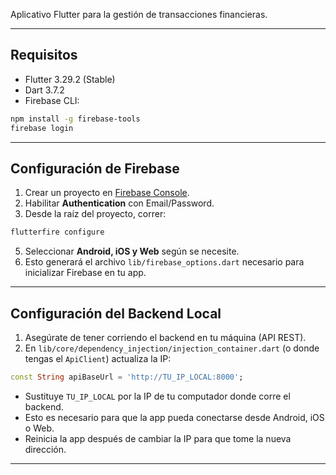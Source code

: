 Aplicativo Flutter para la gestión de transacciones financieras.

---

## Requisitos

* Flutter 3.29.2 (Stable)
* Dart 3.7.2
* Firebase CLI:

```bash
npm install -g firebase-tools
firebase login
```

---

## Configuración de Firebase

1. Crear un proyecto en [Firebase Console](https://console.firebase.google.com/).
2. Habilitar **Authentication** con Email/Password.
4. Desde la raíz del proyecto, correr:

```bash
flutterfire configure
```

5. Seleccionar **Android, iOS y Web** según se necesite.
6. Esto generará el archivo `lib/firebase_options.dart` necesario para inicializar Firebase en tu app.

---

## Configuración del Backend Local

1. Asegúrate de tener corriendo el backend en tu máquina (API REST).
2. En `lib/core/dependency_injection/injection_container.dart` (o donde tengas el `ApiClient`) actualiza la IP:

```dart
const String apiBaseUrl = 'http://TU_IP_LOCAL:8000';
```

* Sustituye `TU_IP_LOCAL` por la IP de tu computador donde corre el backend.
* Esto es necesario para que la app pueda conectarse desde Android, iOS o Web.
* Reinicia la app después de cambiar la IP para que tome la nueva dirección.

---
